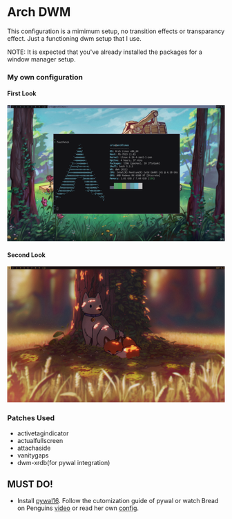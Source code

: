 # Arch DWM
This configuration is a mimimum setup, no transition effects or transparancy effect. Just a functioning dwm setup that I use.

NOTE: It is expected that you've already installed the packages for a window manager setup.

### My own configuration
#### First Look
![image2](https://github.com/crisantt/arch-dwm/blob/main/screenshots/dwm-photo2-2.png)

#### Second Look
![image1](https://github.com/crisantt/arch-dwm/blob/main/screenshots/dwm-photo1-1.png)

### Patches Used
- activetagindicator
- actualfullscreen
- attachaside
- vanitygaps
- dwm-xrdb(for pywal integration)

## MUST DO!
- Install [pywal16](https://github.com/eylles/pywal16). Follow the cutomization guide of pywal or watch Bread on Penguins [video](https://youtu.be/uD_1Ht3YFzU?si=3Ol0hf8Soflh55FT) or read her own [config](https://github.com/BreadOnPenguins/dwm?tab=readme-ov-file).

